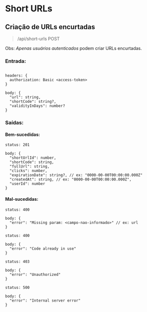 # Short URLs

## Criação de URLs encurtadas

> /api/short-urls POST

Obs: _Apenas usuários autenticados_ podem criar URLs encurtadas.

### Entrada:

```text

headers: {
  authorization: Basic <access-token>
}

body: {
  "url": string,
  "shortCode": string?,
  "validityInDays": number?
}

```

### Saídas:

#### Bem-sucedidas:

```text
status: 201

body: {
  "shortUrlId": number,
  "shortCode": string,
  "fullUrl": string,
  "clicks": number,
  "expirationDate": string?, // ex: "0000-00-00T00:00:00.000Z"
  "createdAt": string, // ex: "0000-00-00T00:00:00.000Z",
  "userId": number
}
```

#### Mal-sucedidas:

```text
status: 400

body: {
  "error": "Missing param: <campo-nao-informado>" // ex: url
}
```

```text
status: 400

body: {
  "error": "Code already in use"
}
```

```text
status: 403

body: {
  "error": "Unauthorized"
}
```

```text
status: 500

body: {
  "error": "Internal server error"
}
```
